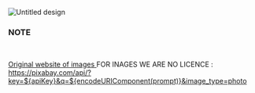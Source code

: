 ![Untitled design](https://github.com/user-attachments/assets/11a001b2-f31e-403a-9706-d0617d2c9cb5)
<h3>NOTE</h3> <br>
 
<a href="https://pixabay.com/">Original website of images </a> 
 FOR INAGES WE ARE NO LICENCE : https://pixabay.com/api/?key=${apiKey}&q=${encodeURIComponent(prompt)}&image_type=photo
